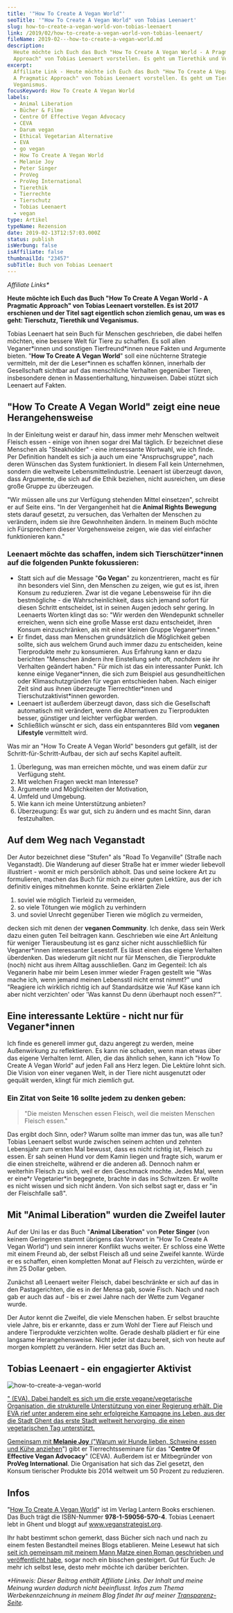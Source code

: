 ```yaml
---
title: '"How To Create A Vegan World"'
seoTitle: '"How To Create A Vegan World" von Tobias Leenaert'
slug: how-to-create-a-vegan-world-von-tobias-leenaert
link: /2019/02/how-to-create-a-vegan-world-von-tobias-leenaert/
fileName: 2019-02---how-to-create-a-vegan-world.md
description:
  Heute möchte ich Euch das Buch "How To Create A Vegan World - A Pragmatic
  Approach" von Tobias Leenaert vorstellen. Es geht um Tierethik und Veganismus.
excerpt:
  Affiliate Link - Heute möchte ich Euch das Buch "How To Create A Vegan World -
  A Pragmatic Approach" von Tobias Leenaert vorstellen. Es geht um Tierethik und
  Veganismus.
focusKeyword: How To Create A Vegan World
labels:
  - Animal Liberation
  - Bücher & Filme
  - Centre Of Effective Vegan Advocacy
  - CEVA
  - Darum vegan
  - Ethical Vegetarian Alternative
  - EVA
  - go vegan
  - How To Create A Vegan World
  - Melanie Joy
  - Peter Singer
  - ProVeg
  - ProVeg International
  - Tierethik
  - Tierrechte
  - Tierschutz
  - Tobias Leenaert
  - vegan
type: Artikel
typeName: Rezension
date: 2019-02-13T12:57:03.000Z
status: publish
isWerbung: false
isAffiliate: false
thumbnailId: "23457"
subTitle: Buch von Tobias Leenaert
---
```


<em>Affiliate Links\*</em>

<strong>Heute möchte ich Euch das Buch "How To Create A Vegan World - A
Pragmatic Approach" von Tobias Leenaert vorstellen. Es ist 2017 erschienen und
der Titel sagt eigentlich schon ziemlich genau, um was es geht: Tierschutz,
Tierethik und Veganismus.</strong>

Tobias Leenaert hat sein Buch für Menschen geschrieben, die dabei helfen
möchten, eine bessere Welt für Tiere zu schaffen. Es soll allen Veganer\*innen
und sonstigen Tierfreund\*innen neue Fakten und Argumente bieten. "<strong>How
To Create A Vegan World</strong>" soll eine nüchterne Strategie vermitteln, mit
der die Leser\*innen es schaffen können, innerhalb der Gesellschaft sichtbar auf
das menschliche Verhalten gegenüber Tieren, insbesondere denen in
Massentierhaltung, hinzuweisen. Dabei stützt sich Leenaert auf Fakten.

## "How To Create A Vegan World" zeigt eine neue Herangehensweise

In der Einleitung weist er darauf hin, dass immer mehr Menschen weltweit Fleisch
essen - einige von ihnen sogar drei Mal täglich. Er bezeichnet diese Menschen
als "Steakholder" - eine interessante Wortwahl, wie ich finde. Per Definition
handelt es sich ja auch um eine "Anspruchsgruppe", nach deren Wünschen das
System funktioniert. In diesem Fall kein Unternehmen, sondern die weltweite
Lebensmittelindustrie. Leenaert ist überzeugt davon, dass Argumente, die sich
auf die Ethik beziehen, nicht ausreichen, um diese große Gruppe zu überzeugen.

"Wir müssen alle uns zur Verfügung stehenden Mittel einsetzen", schreibt er auf
Seite eins. "In der Vergangenheit hat die <strong>Animal Rights
Bewegung</strong> stets darauf gesetzt, zu versuchen, das Verhalten der Menschen
zu verändern, indem sie ihre Gewohnheiten ändern. In meinem Buch möchte ich
Fürsprechern dieser Vorgehensweise zeigen, wie das viel einfacher funktionieren
kann."

### Leenaert möchte das schaffen, indem sich Tierschützer\*innen auf die folgenden Punkte fokussieren:

<ul>
    <li>Statt sich auf die Message "<strong>Go Vegan</strong>" zu konzentrieren, macht es für ihn besonders viel Sinn, den Menschen zu zeigen, wie gut es ist, ihren Konsum zu reduzieren. Zwar ist die vegane Lebensweise für ihn die bestmögliche - die Wahrscheinlichkeit, dass sich jemand sofort für diesen Schritt entscheidet, ist in seinen Augen jedoch sehr gering. In Leenaerts Worten klingt das so: "Wir werden den Wendepunkt schneller erreichen, wenn sich eine große Masse erst dazu entscheidet, ihren Konsum einzuschränken, als mit einer kleinen Gruppe Veganer*innen."</li>
    <li>Er findet, dass man Menschen grundsätzlich die Möglichkeit geben sollte, sich aus welchem Grund auch immer dazu zu entscheiden, keine Tierprodukte mehr zu konsumieren. Aus Erfahrung kann er dazu berichten "Menschen ändern ihre Einstellung sehr oft, <em>nachdem </em>sie ihr Verhalten geändert haben." Für mich ist das ein interessanter Punkt. Ich kenne einige Veganer*innen, die sich zum Beispiel aus gesundheitlichen oder Klimaschutzgründen für vegan entschieden haben. Nach einiger Zeit sind aus ihnen überzeugte Tierrechtler*innen und Tierschutzaktivist*innen geworden.</li>
    <li>Leenaert ist außerdem überzeugt davon, dass sich die Gesellschaft automatisch mit verändert, wenn die Alternativen zu Tierprodukten besser, günstiger und leichter verfügbar werden.</li>
    <li>Schließlich wünscht er sich, dass ein entspannteres Bild vom <strong>veganen Lifestyle</strong> vermittelt wird.</li>
</ul>

Was mir an "How To Create A Vegan World" besonders gut gefällt, ist der
Schritt-für-Schritt-Aufbau, der sich auf sechs Kapitel aufteilt.

<ol>
    <li>Überlegung, was man erreichen möchte, und was einem dafür zur Verfügung steht.</li>
    <li>Mit welchen Fragen weckt man Interesse?</li>
    <li>Argumente und Möglichkeiten der Motivation,</li>
    <li>Umfeld und Umgebung.</li>
    <li>Wie kann ich meine Unterstützung anbieten?</li>
    <li>Überzeugung: Es war gut, sich zu ändern und es macht Sinn, daran festzuhalten.</li>
</ol>

## Auf dem Weg nach Veganstadt

Der Autor bezeichnet diese "Stufen" als "Road To Veganville" (Straße nach
Veganstadt). Die Wanderung auf dieser Straße hat er immer wieder liebevoll
illustriert - womit er mich persönlich abholt. Das und seine lockere Art zu
formulieren, machen das Buch für mich zu einer guten Lektüre, aus der ich
definitiv einiges mitnehmen konnte. Seine erklärten Ziele

<ol>
    <li>soviel wie möglich Tierleid zu vermeiden,</li>
    <li>so viele Tötungen wie möglich zu verhindern</li>
    <li>und soviel Unrecht gegenüber Tieren wie möglich zu vermeiden,</li>
</ol>

decken sich mit denen der <strong>veganen Community</strong>. Ich denke, dass
sein Werk dazu einen guten Teil beitragen kann. Geschrieben wie eine Art
Anleitung für weniger Tierausbeutung ist es ganz sicher nicht ausschließlich für
Veganer\*innen interessanter Lesestoff. Es lässt einen das eigene Verhalten
überdenken. Das wiederum gilt nicht nur für Menschen, die Tierprodukte (noch)
nicht aus ihrem Alltag ausschließen. Ganz im Gegenteil: Ich als Veganerin habe
mir beim Lesen immer wieder Fragen gestellt wie "Was mache ich, wenn jemand
meinen Lebensstil nicht ernst nimmt?" und "Reagiere ich wirklich richtig ich auf
Standardsätze wie 'Auf Käse kann ich aber nicht verzichten' oder 'Was kannst Du
denn überhaupt noch essen?'".

## Eine interessante Lektüre - nicht nur für Veganer\*innen

Ich finde es generell immer gut, dazu angeregt zu werden, meine Außenwirkung zu
reflektieren. Es kann nie schaden, wenn man etwas über das eigene Verhalten
lernt. Allen, die das ähnlich sehen, kann ich "How To Create A Vegan World" auf
jeden Fall ans Herz legen. Die Lektüre lohnt sich. Die Vision von einer veganen
Welt, in der Tiere nicht ausgenutzt oder gequält werden, klingt für mich
ziemlich gut.

### Ein Zitat von Seite 16 sollte jedem zu denken geben:

<blockquote>"Die meisten Menschen essen Fleisch, weil die meisten Menschen Fleisch essen."</blockquote>

Das ergibt doch Sinn, oder? Warum sollte man immer das tun, was alle tun? Tobias
Leenaert selbst wurde zwischen seinem achten und zehnten Lebensjahr zum ersten
Mal bewusst, dass es nicht richtig ist, Fleisch zu essen. Er sah seinen Hund vor
dem Kamin liegen und fragte sich, warum er die einen streichelte, während er die
anderen aß. Dennoch nahm er weiterhin Fleisch zu sich, weil er den Geschmack
mochte. Jedes Mal, wenn er eine\*r Vegetarier\*in begegnete, brachte in das ins
Schwitzen. Er wollte es nicht wissen und sich nicht ändern. Von sich selbst sagt
er, dass er "in der Fleischfalle saß".

## Mit "Animal Liberation" wurden die Zweifel lauter

Auf der Uni las er das Buch "<strong>Animal Liberation</strong>" von
<strong>Peter Singer </strong>(von keinem Geringeren stammt übrigens das Vorwort
in "How To Create A Vegan World") und sein innerer Konflikt wuchs weiter. Er
schloss eine Wette mit einem Freund ab, der selbst Fleisch aß und seine Zweifel
kannte. Würde er es schaffen, einen kompletten Monat auf Fleisch zu verzichten,
würde er ihm 25 Dollar geben.

Zunächst aß Leenaert weiter Fleisch, dabei beschränkte er sich auf das in den
Pastagerichten, die es in der Mensa gab, sowie Fisch. Nach und nach gab er auch
das auf - bis er zwei Jahre nach der Wette zum Veganer wurde.

Der Autor kennt die Zweifel, die viele Menschen haben. Er selbst brauchte viele
Jahre, bis er erkannte, dass er zum Wohl der Tiere auf Fleisch und andere
Tierprodukte verzichten wollte. Gerade deshalb plädiert er für eine langsame
Herangehensweise. Nicht jeder ist dazu bereit, sich von heute auf morgen
komplett zu verändern. Hier setzt das Buch an.

## Tobias Leenaert - ein engagierter Aktivist

![how-to-create-a-vegan-world](http://cardamonchai.com/wp-content/uploads/2019/02/How-To-create-A-Vegan-World-400x225.png)

<a href="https://www.amazon.de/gp/product/1590565703/ref=as_li_tl?ie=UTF8&amp;camp=1638&amp;creative=6742&amp;creativeASIN=1590565703&amp;linkCode=as2&amp;tag=cardamonchai-21&amp;linkId=5eb11934c2deaf10ce12f7d140248b78" target="_blank" rel="noopener nofollow">"
(EVA). Dabei handelt es sich um die erste vegane/vegetarische Organisation, die
strukturelle Unterstützung von einer Regierung erhält. Die EVA rief unter
anderem eine sehr erfolgreiche Kampagne ins Leben, aus der die Stadt Ghent das
erste Stadt weltweit hervorging, die einen vegetarischen Tag unterstützt.

Gemeinsam mit <strong>Melanie Joy</strong>
("<a href="https://www.amazon.de/gp/product/3981462173/ref=as_li_tl?ie=UTF8&amp;camp=1638&amp;creative=6742&amp;creativeASIN=3981462173&amp;linkCode=as2&amp;tag=cardamonchai-21&amp;linkId=ccfdf97b15e83f52f02a1d9b67a0d5f8" target="_blank" rel="noopener nofollow">Warum
wir Hunde lieben, Schweine essen und Kühe anziehen</a>") gibt er
Tierrechtsseminare für das "<strong>Centre Of Effective Vegan Advocacy</strong>"
(CEVA). Außerdem ist er Mitbegründer von <strong>ProVeg International</strong>.
Die Organisation hat sich das Ziel gesetzt, den Konsum tierischer Produkte bis
2014 weltweit um 50 Prozent zu reduzieren.

## Infos

"<a href="https://www.amazon.de/gp/product/1590565703/ref=as_li_tl?ie=UTF8&amp;camp=1638&amp;creative=6742&amp;creativeASIN=1590565703&amp;linkCode=as2&amp;tag=cardamonchai-21&amp;linkId=5eb11934c2deaf10ce12f7d140248b78" target="_blank" rel="noopener nofollow">How
To Create A Vegan World</a>" ist im Verlag Lantern Books erschienen. Das Buch
trägt die ISBN-Nummer <strong>978-1-59056-570-4</strong>. Tobias Leenaert lebt
in Ghent und bloggt auf
<a href="http://www.veganstrategist.org" target="_blank" rel="noopener nofollow">www.veganstrategist.org</a>.

Ihr habt bestimmt schon gemerkt, dass Bücher sich nach und nach zu einem festen
Bestandteil meines Blogs etablieren. Meine Lesewut hat sich
<a href="https://amreis.de/hermetiker/" target="_blank" rel="noopener">seit ich
gemeinsam mit meinem Mann Matze einen Roman geschrieben und veröffentlicht
habe</a>, sogar noch ein bisschen gesteigert. Gut für Euch: Je mehr ich selbst
lese, desto mehr möchte ich darüber berichten.

<em>\*Hinweis: Dieser Beitrag enthält Affiliate Links. Der Inhalt und meine
Meinung wurden dadurch nicht beeinflusst. Infos zum Thema Werbekennzeichnung in
meinem Blog findet Ihr auf meiner
<a href="http://cardamonchai.com/werbung/" target="_blank" rel="noopener">Transparenz-Seite</a>.</em>
